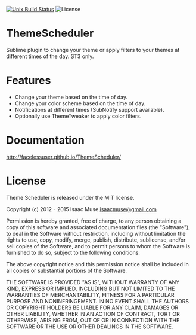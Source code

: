 [![Unix Build Status][travis-image]][travis-link]
![License][license-image]
# ThemeScheduler
Sublime plugin to change your theme or apply filters to your themes at different times of the day. ST3 only.

# Features

- Change your theme based on the time of day.
- Change your color scheme based on the time of day.
- Notifications at different times (SubNotify support available).
- Optionally use ThemeTweaker to apply color filters.

# Documentation
http://facelessuser.github.io/ThemeScheduler/

# License
Theme Scheduler is released under the MIT license.

Copyright (c) 2012 - 2015 Isaac Muse <isaacmuse@gmail.com>

Permission is hereby granted, free of charge, to any person obtaining a copy of this software and associated documentation files (the "Software"), to deal in the Software without restriction, including without limitation the rights to use, copy, modify, merge, publish, distribute, sublicense, and/or sell copies of the Software, and to permit persons to whom the Software is furnished to do so, subject to the following conditions:

The above copyright notice and this permission notice shall be included in all copies or substantial portions of the Software.

THE SOFTWARE IS PROVIDED "AS IS", WITHOUT WARRANTY OF ANY KIND, EXPRESS OR IMPLIED, INCLUDING BUT NOT LIMITED TO THE WARRANTIES OF MERCHANTABILITY, FITNESS FOR A PARTICULAR PURPOSE AND NONINFRINGEMENT. IN NO EVENT SHALL THE AUTHORS OR COPYRIGHT HOLDERS BE LIABLE FOR ANY CLAIM, DAMAGES OR OTHER LIABILITY, WHETHER IN AN ACTION OF CONTRACT, TORT OR OTHERWISE, ARISING FROM, OUT OF OR IN CONNECTION WITH THE SOFTWARE OR THE USE OR OTHER DEALINGS IN THE SOFTWARE.

[travis-image]: https://img.shields.io/travis/facelessuser/ThemeScheduler/master.svg
[travis-link]: https://travis-ci.org/facelessuser/ThemeScheduler
[license-image]: https://img.shields.io/badge/license-MIT-blue.svg
